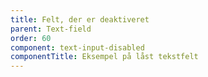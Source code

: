 ```yaml
---
title: Felt, der er deaktiveret
parent: Text-field
order: 60
component: text-input-disabled
componentTitle: Eksempel på låst tekstfelt
---
```

